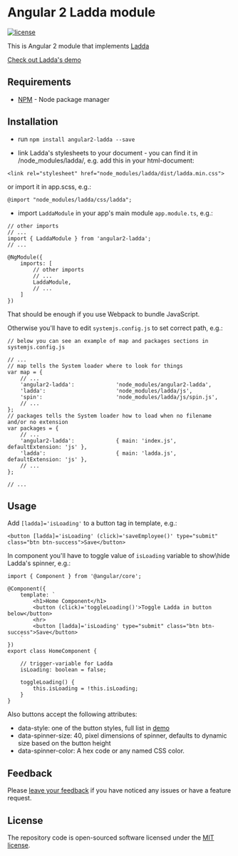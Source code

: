 # Angular 2 Ladda module

[![license](https://img.shields.io/github/license/mashape/apistatus.svg?maxAge=2592000)](http://opensource.org/licenses/MIT)

This is Angular 2 module that implements [Ladda](https://github.com/hakimel/Ladda)

<a href="http://lab.hakim.se/ladda/" target_='blank'>Check out Ladda's demo</a>


## Requirements
- [NPM](https://npmjs.org/) - Node package manager


## Installation

- run `npm install angular2-ladda --save`

- link Ladda's stylesheets to your document - you can find it in /node_modules/ladda/, e.g. add this in your html-document:

```
<link rel="stylesheet" href="node_modules/ladda/dist/ladda.min.css">
```
or import it in app.scss, e.g.:
```
@import "node_modules/ladda/css/ladda";
```

- import `LaddaModule` in your app's main module `app.module.ts`, e.g.:

```
// other imports
// ...
import { LaddaModule } from 'angular2-ladda';
// ...

@NgModule({
    imports: [
        // other imports
        // ...
        LaddaModule,
        // ...
    ]
})

```

That should be enough if you use Webpack to bundle JavaScript.

Otherwise you'll have to edit `systemjs.config.js` to set correct path, e.g.:

```
// below you can see an example of map and packages sections in systemjs.config.js

// ...
// map tells the System loader where to look for things
var map = {
    // ...
    'angular2-ladda':             'node_modules/angular2-ladda',
    'ladda':                      'node_modules/ladda/js',
    'spin':                       'node_modules/ladda/js/spin.js',
    // ...
};
// packages tells the System loader how to load when no filename and/or no extension
var packages = {
    // ...
    'angular2-ladda':             { main: 'index.js', defaultExtension: 'js' },
    'ladda':                      { main: 'ladda.js', defaultExtension: 'js' },
    // ...
};

// ...
```

## Usage

Add `[ladda]='isLoading'` to a button tag in template, e.g.:

```
<button [ladda]='isLoading' (click)='saveEmployee()' type="submit" class="btn btn-success">Save</button>
```

In component you'll have to toggle value of `isLoading` variable to show\hide Ladda's spinner, e.g.:

```
import { Component } from '@angular/core';

@Component({
    template: `
        <h1>Home Component</h1>
        <button (click)='toggleLoading()'>Toggle Ladda in button below</button>
        <hr>
        <button [ladda]='isLoading' type="submit" class="btn btn-success">Save</button>
    `
})
export class HomeComponent {
    
    // trigger-variable for Ladda
    isLoading: boolean = false;
    
    toggleLoading() {
        this.isLoading = !this.isLoading;
    }
}
```

Also buttons accept the following attributes:

- data-style: one of the button styles, full list in [demo](http://lab.hakim.se/ladda/)
- data-spinner-size: 40, pixel dimensions of spinner, defaults to dynamic size based on the button height
- data-spinner-color: A hex code or any named CSS color.

## Feedback

Please [leave your feedback](https://github.com/moff/angular2-ladda/issues) if you have noticed any issues or have a feature request.

## License

The repository code is open-sourced software licensed under the [MIT license](http://opensource.org/licenses/MIT).
